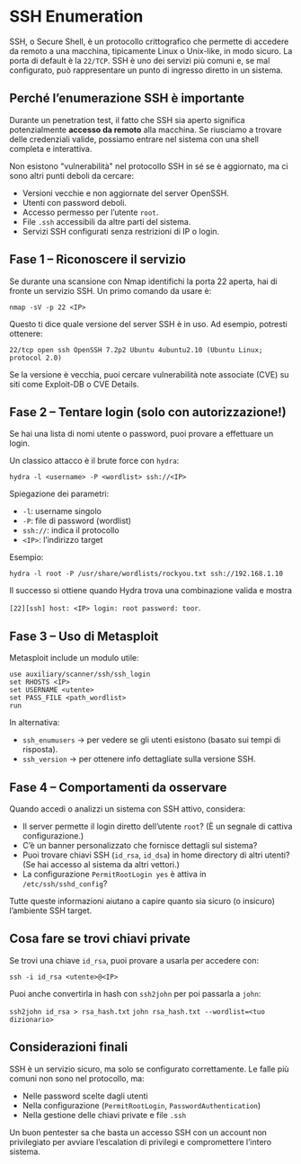 # SSH Enumeration

SSH, o Secure Shell, è un protocollo crittografico che permette di accedere da remoto a una macchina, tipicamente Linux o Unix-like, in modo sicuro. La porta di default è la `22/TCP`. SSH è uno dei servizi più comuni e, se mal configurato, può rappresentare un punto di ingresso diretto in un sistema.

## Perché l’enumerazione SSH è importante

Durante un penetration test, il fatto che SSH sia aperto significa potenzialmente **accesso da remoto** alla macchina. Se riusciamo a trovare delle credenziali valide, possiamo entrare nel sistema con una shell completa e interattiva.

Non esistono "vulnerabilità" nel protocollo SSH in sé se è aggiornato, ma ci sono altri punti deboli da cercare:

- Versioni vecchie e non aggiornate del server OpenSSH.
- Utenti con password deboli.
- Accesso permesso per l’utente `root`.
- File `.ssh` accessibili da altre parti del sistema.
- Servizi SSH configurati senza restrizioni di IP o login.

## Fase 1 – Riconoscere il servizio

Se durante una scansione con Nmap identifichi la porta 22 aperta, hai di fronte un servizio SSH. Un primo comando da usare è:

`nmap -sV -p 22 <IP>`

Questo ti dice quale versione del server SSH è in uso. Ad esempio, potresti ottenere:

`22/tcp open ssh OpenSSH 7.2p2 Ubuntu 4ubuntu2.10 (Ubuntu Linux; protocol 2.0)`

Se la versione è vecchia, puoi cercare vulnerabilità note associate (CVE) su siti come Exploit-DB o CVE Details.

## Fase 2 – Tentare login (solo con autorizzazione!)

Se hai una lista di nomi utente o password, puoi provare a effettuare un login.

Un classico attacco è il brute force con `hydra`:

`hydra -l <username> -P <wordlist> ssh://<IP>`

Spiegazione dei parametri:

- `-l`: username singolo
- `-P`: file di password (wordlist)
- `ssh://`: indica il protocollo
- `<IP>`: l’indirizzo target

Esempio:

`hydra -l root -P /usr/share/wordlists/rockyou.txt ssh://192.168.1.10`

Il successo si ottiene quando Hydra trova una combinazione valida e mostra

`[22][ssh] host: <IP> login: root password: toor`.

## Fase 3 – Uso di Metasploit

Metasploit include un modulo utile:

`use auxiliary/scanner/ssh/ssh_login` <br>
`set RHOSTS <IP>` <br>
`set USERNAME <utente>` <br>
`set PASS_FILE <path_wordlist>` <br>
`run` <br>

In alternativa:

- `ssh_enumusers` → per vedere se gli utenti esistono (basato sui tempi di risposta).
- `ssh_version` → per ottenere info dettagliate sulla versione SSH.

## Fase 4 – Comportamenti da osservare

Quando accedi o analizzi un sistema con SSH attivo, considera:

- Il server permette il login diretto dell’utente `root`? (È un segnale di cattiva configurazione.)
- C’è un banner personalizzato che fornisce dettagli sul sistema?
- Puoi trovare chiavi SSH (`id_rsa`, `id_dsa`) in home directory di altri utenti? (Se hai accesso al sistema da altri vettori.)
- La configurazione `PermitRootLogin yes` è attiva in `/etc/ssh/sshd_config`?

Tutte queste informazioni aiutano a capire quanto sia sicuro (o insicuro) l’ambiente SSH target.

## Cosa fare se trovi chiavi private

Se trovi una chiave `id_rsa`, puoi provare a usarla per accedere con:

`ssh -i id_rsa <utente>@<IP>`

Puoi anche convertirla in hash con `ssh2john` per poi passarla a `john`:

`ssh2john id_rsa > rsa_hash.txt`
`john rsa_hash.txt --wordlist=<tuo dizionario>`

## Considerazioni finali

SSH è un servizio sicuro, ma solo se configurato correttamente. Le falle più comuni non sono nel protocollo, ma:

- Nelle password scelte dagli utenti
- Nella configurazione (`PermitRootLogin`, `PasswordAuthentication`)
- Nella gestione delle chiavi private e file `.ssh`

Un buon pentester sa che basta un accesso SSH con un account non privilegiato per avviare l’escalation di privilegi e compromettere l’intero sistema.
